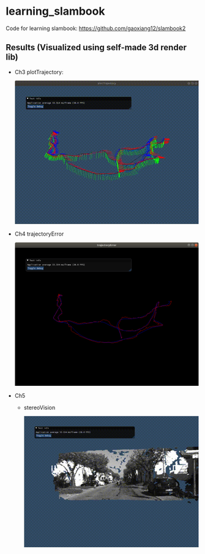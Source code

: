 # learning_slambook
Code for learning slambook: https://github.com/gaoxiang12/slambook2

## Results (Visualized using self-made 3d render lib)
- Ch3 plotTrajectory:

  <img src="result/ch3/plotTrajectory.gif" width="480"/>

- Ch4 trajectoryError

  <img src="result/ch4/trajectoryError.png" width="480"/>

- Ch5
  - stereoVision

    <img src="result/ch5/stereoVision.gif" width="480"/>